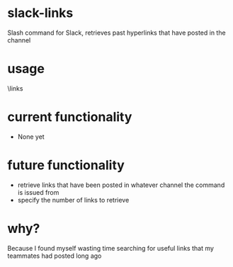 # slack-links
Slash command for Slack, retrieves past hyperlinks that have posted in the channel

# usage
\links

# current functionality
* None yet

# future functionality
* retrieve links that have been posted in whatever channel the command is issued from
* specify the number of links to retrieve

# why?
Because I found myself wasting time searching for useful links that my teammates had posted long ago
